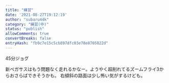 ```yaml
---
title: "練習"
date: '2021-08-27T19:12:19'
author: "subaru44k"
category: "練習(中)"
status: "publish"
allowComments: true
convertBreaks: false
entryHash: "fb9c7e15c5cb897dfc03e78e8705822d"
---
```

45分ジョグ

新ペガサスはもう問題なく走れるかなー。ようやく超削れてるズームフライ3からおさらばできそうかも。
右傾斜の路面は少し怖い気がするけども。
